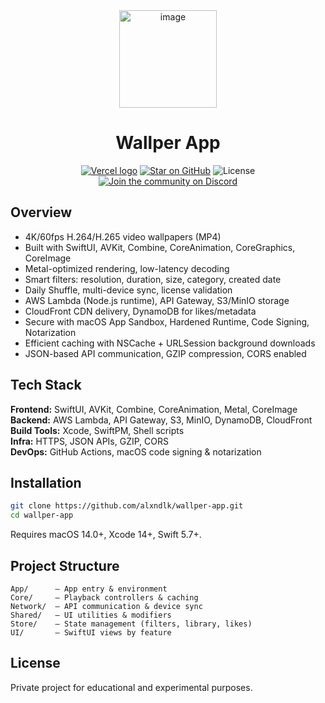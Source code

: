 <div align="center">
<img width="156" height="156" alt="image" src="https://github.com/user-attachments/assets/ba9fd97a-3798-4d1a-bd6e-07f13555efa6" />

  <h1>Wallper App</h1>

<a href="https://github.com/alxndlk"><img alt="Vercel logo" src="https://img.shields.io/badge/MADE%20BY%20alxndlk-000000.svg?style=for-the-badge&logo=Github&labelColor=000"></a>
<a href="https://github.com/alxndlk/wallper-app"><img alt="Star on GitHub" src="https://img.shields.io/github/stars/alxndlk/wallper-app?style=for-the-badge&logo=Github&labelColor=000"></a>
<a><img alt="License" src="https://img.shields.io/npm/l/next.svg?style=for-the-badge&labelColor=000000"></a>
<a href="https://discord.gg/ksxrdnETuc"><img alt="Join the community on Discord" src="https://img.shields.io/badge/Join%20the%20community-7289da.svg?style=for-the-badge&logo=Discord&labelColor=000000&logoWidth=20"></a>

</div>


## Overview

- 4K/60fps H.264/H.265 video wallpapers (MP4)  
- Built with SwiftUI, AVKit, Combine, CoreAnimation, CoreGraphics, CoreImage  
- Metal-optimized rendering, low-latency decoding  
- Smart filters: resolution, duration, size, category, created date  
- Daily Shuffle, multi-device sync, license validation  
- AWS Lambda (Node.js runtime), API Gateway, S3/MinIO storage  
- CloudFront CDN delivery, DynamoDB for likes/metadata  
- Secure with macOS App Sandbox, Hardened Runtime, Code Signing, Notarization  
- Efficient caching with NSCache + URLSession background downloads  
- JSON-based API communication, GZIP compression, CORS enabled

## Tech Stack

**Frontend:** SwiftUI, AVKit, Combine, CoreAnimation, Metal, CoreImage  
**Backend:** AWS Lambda, API Gateway, S3, MinIO, DynamoDB, CloudFront  
**Build Tools:** Xcode, SwiftPM, Shell scripts  
**Infra:** HTTPS, JSON APIs, GZIP, CORS  
**DevOps:** GitHub Actions, macOS code signing & notarization

## Installation

```bash
git clone https://github.com/alxndlk/wallper-app.git
cd wallper-app
```
Requires macOS 14.0+, Xcode 14+, Swift 5.7+.

## Project Structure

```
App/      — App entry & environment
Core/     — Playback controllers & caching
Network/  — API communication & device sync
Shared/   — UI utilities & modifiers
Store/    — State management (filters, library, likes)
UI/       — SwiftUI views by feature
```

## License

Private project for educational and experimental purposes.
